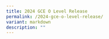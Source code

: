 ```yaml
---
title: 2024 GCE O Level Release
permalink: /2024-gce-o-level-release/
variant: markdown
description: ""
---
```

